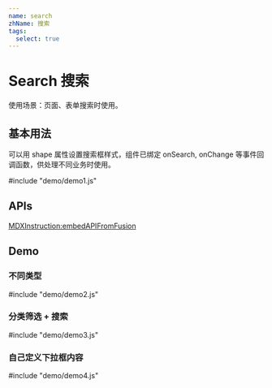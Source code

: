 ```yaml
---
name: search
zhName: 搜索
tags:
  select: true
---
```


# Search 搜索

使用场景：页面、表单搜索时使用。


## 基本用法

可以用 shape 属性设置搜索框样式，组件已绑定 onSearch, onChange 等事件回调函数，供处理不同业务时使用。

#include "demo/demo1.js"



## APIs

[MDXInstruction:embedAPIFromFusion](https://github.com/alibaba-fusion/next/blob/master/docs/search/index.md)

## Demo
 

### 不同类型

#include "demo/demo2.js"

### 分类筛选 + 搜索

#include "demo/demo3.js"

### 自己定义下拉框内容

#include "demo/demo4.js"










